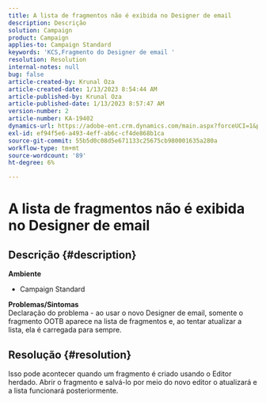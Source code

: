 ```yaml
---
title: A lista de fragmentos não é exibida no Designer de email
description: Descrição
solution: Campaign
product: Campaign
applies-to: Campaign Standard
keywords: 'KCS,Fragmento do Designer de email '
resolution: Resolution
internal-notes: null
bug: false
article-created-by: Krunal Oza
article-created-date: 1/13/2023 8:54:44 AM
article-published-by: Krunal Oza
article-published-date: 1/13/2023 8:57:47 AM
version-number: 2
article-number: KA-19402
dynamics-url: https://adobe-ent.crm.dynamics.com/main.aspx?forceUCI=1&pagetype=entityrecord&etn=knowledgearticle&id=0ec239ec-1f93-ed11-aad1-6045bd006793
exl-id: ef94f5e6-a493-4eff-ab6c-cf4de868b1ca
source-git-commit: 55b5d0c08d5e671133c25675cb980001635a280a
workflow-type: tm+mt
source-wordcount: '89'
ht-degree: 6%

---
```


# A lista de fragmentos não é exibida no Designer de email

## Descrição {#description}

<b>Ambiente</b>
- Campaign Standard



<b>Problemas/Sintomas</b><br>Declaração do problema - ao usar o novo Designer de email, somente o fragmento OOTB aparece na lista de fragmentos e, ao tentar atualizar a lista, ela é carregada para sempre.

## Resolução {#resolution}


Isso pode acontecer quando um fragmento é criado usando o Editor herdado. Abrir o fragmento e salvá-lo por meio do novo editor o atualizará e a lista funcionará posteriormente.
